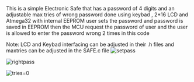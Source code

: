This is a simple Electronic Safe that has a password of 4 digits and an adjustable max tries of wrong password
done using keybad , 2*16 LCD and Atmega32 with internal EEPROM
user sets the password and password is saved in EEPROM then the MCU request the password of user and the user is allowed to enter the password wrong 2 times in this code 

Note: LCD and Keybad interfacing can be adjusted in their .h files and maxtries can be adjusted in the SAFE.c file
![setpass](https://github.com/AhmedAlsheikh0234/Electronic-Safe/assets/154998275/e53391fe-c89d-40e1-8e79-b54880c72355)

![rightpass](https://github.com/AhmedAlsheikh0234/Electronic-Safe/assets/154998275/e16ddd5c-82d6-4883-ac02-fb6f28db4457)

![tries=0](https://github.com/AhmedAlsheikh0234/Electronic-Safe/assets/154998275/2eb75052-e201-46bf-90da-2b921ba1e51f)
